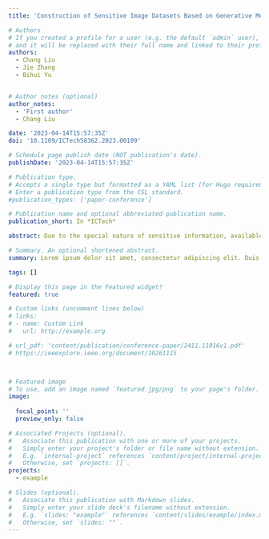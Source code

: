 ```yaml
---
title: 'Construction of Sensitive Image Datasets Based on Generative Methods'

# Authors
# If you created a profile for a user (e.g. the default `admin` user), write the username (folder name) here
# and it will be replaced with their full name and linked to their profile.
authors:
  - Chang Liu
  - Jie Zhang
  - Bihui Yu


# Author notes (optional)
author_notes:
  - 'First author'
  - Chang Liu

date: '2023-04-14T15:57:35Z'
doi: '10.1109/ICTech58362.2023.00109'

# Schedule page publish date (NOT publication's date).
publishDate: '2023-04-14T15:57:35Z'

# Publication type.
# Accepts a single type but formatted as a YAML list (for Hugo requirements).
# Enter a publication type from the CSL standard.
#publication_types: ['paper-conference']

# Publication name and optional abbreviated publication name.
publication_short: In *ICTech*

abstract: Due to the special nature of sensitive information, available sensitive data resources are relatively scarce to meet the needs of research in this field. The purpose of this paper is to construct a large sensitive image dataset by generative methods, with a view to supporting research exploration in related aspects. To achieve this goal, we adopt a new idea. First, we crawl sensitive and non-sensitive class datasets from web pages and filter them manually. Here, the sensitive classes mainly involve violence, terror and pornography; second, the selected data are used as the training set to fine-tune the pre-trained generative model; then, the fine-tuned generative model is used for sensitive/non-sensitive image generation, which expands the training dataset; finally, the generated training set is passed into the classification model to do the classification task for result verification. The experimental results show that the classification results of the expanded dataset using the generative method are higher than those of the original dataset, which proves the effectiveness of the generative method to construct the dataset.

# Summary. An optional shortened abstract.
summary: Lorem ipsum dolor sit amet, consectetur adipiscing elit. Duis posuere tellus ac convallis placerat. Proin tincidunt magna sed ex sollicitudin condimentum.

tags: []

# Display this page in the Featured widget?
featured: true

# Custom links (uncomment lines below)
# links:
# - name: Custom Link
#   url: http://example.org

# url_pdf: 'content/publication/conference-paper/2411.11916v1.pdf'
# https://ieeexplore.ieee.org/document/10261115



# Featured image
# To use, add an image named `featured.jpg/png` to your page's folder.
image:
  
  focal_point: ''
  preview_only: false

# Associated Projects (optional).
#   Associate this publication with one or more of your projects.
#   Simply enter your project's folder or file name without extension.
#   E.g. `internal-project` references `content/project/internal-project/index.md`.
#   Otherwise, set `projects: []`.
projects:
  - example

# Slides (optional).
#   Associate this publication with Markdown slides.
#   Simply enter your slide deck's filename without extension.
#   E.g. `slides: "example"` references `content/slides/example/index.md`.
#   Otherwise, set `slides: ""`.
---
```



